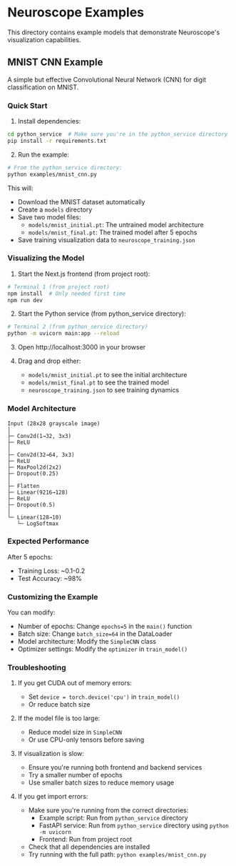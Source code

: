 # Neuroscope Examples

This directory contains example models that demonstrate Neuroscope's visualization capabilities.

## MNIST CNN Example

A simple but effective Convolutional Neural Network (CNN) for digit classification on MNIST.

### Quick Start

1. Install dependencies:
```bash
cd python_service  # Make sure you're in the python_service directory
pip install -r requirements.txt
```

2. Run the example:
```bash
# From the python_service directory:
python examples/mnist_cnn.py
```

This will:
- Download the MNIST dataset automatically
- Create a `models` directory
- Save two model files:
  - `models/mnist_initial.pt`: The untrained model architecture
  - `models/mnist_final.pt`: The trained model after 5 epochs
- Save training visualization data to `neuroscope_training.json`

### Visualizing the Model

1. Start the Next.js frontend (from project root):
```bash
# Terminal 1 (from project root)
npm install  # Only needed first time
npm run dev
```

2. Start the Python service (from python_service directory):
```bash
# Terminal 2 (from python_service directory)
python -m uvicorn main:app --reload
```

3. Open http://localhost:3000 in your browser

4. Drag and drop either:
   - `models/mnist_initial.pt` to see the initial architecture
   - `models/mnist_final.pt` to see the trained model
   - `neuroscope_training.json` to see training dynamics

### Model Architecture

```
Input (28x28 grayscale image)
│
├─ Conv2d(1→32, 3x3)
├─ ReLU
│
├─ Conv2d(32→64, 3x3)
├─ ReLU
├─ MaxPool2d(2x2)
├─ Dropout(0.25)
│
├─ Flatten
├─ Linear(9216→128)
├─ ReLU
├─ Dropout(0.5)
│
└─ Linear(128→10)
   └─ LogSoftmax
```

### Expected Performance

After 5 epochs:
- Training Loss: ~0.1-0.2
- Test Accuracy: ~98%

### Customizing the Example

You can modify:
- Number of epochs: Change `epochs=5` in the `main()` function
- Batch size: Change `batch_size=64` in the DataLoader
- Model architecture: Modify the `SimpleCNN` class
- Optimizer settings: Modify the `optimizer` in `train_model()`

### Troubleshooting

1. If you get CUDA out of memory errors:
   - Set `device = torch.device('cpu')` in `train_model()`
   - Or reduce batch size

2. If the model file is too large:
   - Reduce model size in `SimpleCNN`
   - Or use CPU-only tensors before saving

3. If visualization is slow:
   - Ensure you're running both frontend and backend services
   - Try a smaller number of epochs
   - Use smaller batch sizes to reduce memory usage

4. If you get import errors:
   - Make sure you're running from the correct directories:
     - Example script: Run from `python_service` directory
     - FastAPI service: Run from `python_service` directory using `python -m uvicorn`
     - Frontend: Run from project root
   - Check that all dependencies are installed
   - Try running with the full path: `python examples/mnist_cnn.py` 